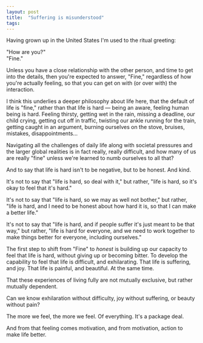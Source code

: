 ```yaml
---
layout: post
title:  "Suffering is misunderstood"
tags: 
---
```


Having grown up in the United States I'm used to the ritual greeting:

"How are you?"  
"Fine."

Unless you have a close relationship with the other person, and time to get into the details, then you're expected to answer, "Fine," regardless of how you're actually feeling, so that you can get on with (or over with) the interaction.

I think this underlies a deeper philosophy about life here, that the default of life is "fine," rather than that life is hard — being an aware, feeling human being is hard. Feeling thirsty, getting wet in the rain, missing a deadline, our child crying, getting cut off in traffic, twisting our ankle running for the train, getting caught in an argument, burning ourselves on the stove, bruises, mistakes, disappointments…

Navigating all the challenges of daily life along with societal pressures and the larger global realities is in fact really, really difficult, and how many of us are really "fine" unless we're learned to numb ourselves to all that?

And to say that life is hard isn't to be negative, but to be honest. And kind.

It's not to say that "life is hard, so deal with it," but rather, "life is hard, so it's okay to feel that it's hard."

It's not to say that "life is hard, so we may as well not bother," but rather, "life is hard, and I need to be honest about how hard it is, so that I can make a better life."

It's not to say that "life is hard, and if people suffer it's just meant to be that way," but rather, "life is hard for everyone, and we need to work together to make things better for everyone, including ourselves."

The first step to shift from "Fine" to *honest* is building up our capacity to feel that life is hard, without giving up or becoming bitter. To develop the capability to feel that life is difficult, and exhilarating. That life is suffering, and joy. That life is painful, and beautiful. At the same time.

That these experiences of living fully are not mutually exclusive, but rather mutually dependent.

Can we know exhilaration without difficulty, joy without suffering, or beauty without pain?

The more we feel, the more we feel. Of everything. It's a package deal.

And from that feeling comes motivation, and from motivation, action to make life better.